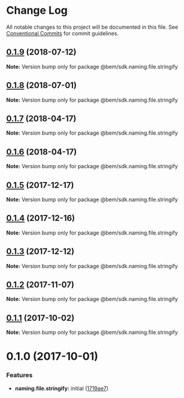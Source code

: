 # Change Log

All notable changes to this project will be documented in this file.
See [Conventional Commits](https://conventionalcommits.org) for commit guidelines.

<a name="0.1.9"></a>
## [0.1.9](https://github.com/bem/bem-sdk/compare/@bem/sdk.naming.file.stringify@0.1.8...@bem/sdk.naming.file.stringify@0.1.9) (2018-07-12)




**Note:** Version bump only for package @bem/sdk.naming.file.stringify

<a name="0.1.8"></a>
## [0.1.8](https://github.com/bem/bem-sdk/compare/@bem/sdk.naming.file.stringify@0.1.7...@bem/sdk.naming.file.stringify@0.1.8) (2018-07-01)




**Note:** Version bump only for package @bem/sdk.naming.file.stringify

<a name="0.1.7"></a>
## [0.1.7](https://github.com/bem/bem-sdk/compare/@bem/sdk.naming.file.stringify@0.1.6...@bem/sdk.naming.file.stringify@0.1.7) (2018-04-17)




**Note:** Version bump only for package @bem/sdk.naming.file.stringify

<a name="0.1.6"></a>
## [0.1.6](https://github.com/bem/bem-sdk/compare/@bem/sdk.naming.file.stringify@0.1.5...@bem/sdk.naming.file.stringify@0.1.6) (2018-04-17)




**Note:** Version bump only for package @bem/sdk.naming.file.stringify

<a name="0.1.5"></a>
## [0.1.5](https://github.com/bem/bem-sdk/compare/@bem/sdk.naming.file.stringify@0.1.4...@bem/sdk.naming.file.stringify@0.1.5) (2017-12-17)




**Note:** Version bump only for package @bem/sdk.naming.file.stringify

<a name="0.1.4"></a>
## [0.1.4](https://github.com/bem/bem-sdk/compare/@bem/sdk.naming.file.stringify@0.1.3...@bem/sdk.naming.file.stringify@0.1.4) (2017-12-16)




**Note:** Version bump only for package @bem/sdk.naming.file.stringify

<a name="0.1.3"></a>
## [0.1.3](https://github.com/bem/bem-sdk/compare/@bem/sdk.naming.file.stringify@0.1.2...@bem/sdk.naming.file.stringify@0.1.3) (2017-12-12)




**Note:** Version bump only for package @bem/sdk.naming.file.stringify

<a name="0.1.2"></a>
## [0.1.2](https://github.com/bem/bem-sdk/compare/@bem/sdk.naming.file.stringify@0.1.0...@bem/sdk.naming.file.stringify@0.1.2) (2017-11-07)




**Note:** Version bump only for package @bem/sdk.naming.file.stringify

<a name="0.1.1"></a>
## [0.1.1](https://github.com/bem/bem-sdk/compare/@bem/sdk.naming.file.stringify@0.1.0...@bem/sdk.naming.file.stringify@0.1.1) (2017-10-02)




**Note:** Version bump only for package @bem/sdk.naming.file.stringify

<a name="0.1.0"></a>
# 0.1.0 (2017-10-01)


### Features

* **naming.file.stringify:** initial ([1719ae7](https://github.com/bem/bem-sdk/commit/1719ae7))
